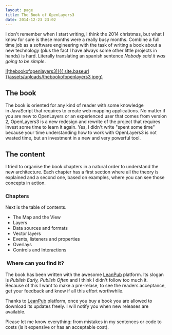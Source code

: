 ```yaml
---
layout: page
title: The Book of OpenLayers3
date: 2014-12-23 23:02
---
```


I don't remember when I start writing, I think the 2014 christmas, but what I know for sure is these months were a really busy months. Combine a full time job as a software engineering with the task of writing a book about a new technology (plus the fact I have always some other little projects in hands) is hard. Literally translating an spanish sentence _Nobody said it was going to be simple_.

[![thebookofopenlayers3]({{ site.baseurl }}assets/uploads/thebookofopenlayers3.jpeg)](https://leanpub.com/thebookofopenlayers3)

## The book

The book is oriented for any kind of reader with some knowledge in JavaScript that requires to create web mapping applications. No matter if you are new to OpenLayers or an experienced user that comes from version 2, OpenLayers3 is a new redesign and rewrite of the project that requires invest some time to learn it again. Yes, I didn't write "spent some time" because your time understanding how to work with OpenLayers3 is not wasted time, but an investment in a new and very powerful tool.

## The content

I tried to organise the book chapters in a natural order to understand the new architecture. Each chapter has a first section where all the theory is explained and a second one, based on examples, where you can see those concepts in action.

### Chapters

Next is the table of contents.

*   The Map and the View
*   Layers
*   Data sources and formats
*   Vector layers
*   Events, listeners and properties
*   Overlays
*   Controls and Interactions

###  Where can you find it?

The book has been written with the awesome [LeanPub](https://leanpub.com/) platform. Its slogan is _Publish Early, Publish Often_ and I think I didn't follow too much it. Because of this I want to make a pre-relase, to see the readers acceptance, get your feedback and know if all this effort worthwhile.

Thanks to [LeanPub](https://leanpub.com/) platform, once you buy a book you are allowed to download its updates freely. I will notify you when new releases are available.

Please let me know everything: from mistakes in my sentences or code to costs (is it expensive or has an acceptable cost).
